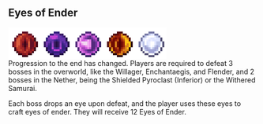## Eyes of Ender
<div style="display: flex; align-items: center;">
    <img src="/Main/assets/willager_eye.png" alt="Example Image" width="64">
    <img src="/Main/assets/enchanter_eye.png" alt="Example Image" width="64">
    <img src="/Main/assets/lich_eye.png" alt="Example Image" width="64">
    <img src="/Main/assets/inferno_eye.png" alt="Example Image" width="64">
    <img src="/Main/assets/samurai_eye.png" alt="Example Image" width="64">
</div>
Progression to the end has changed. Players are required to defeat 3 bosses in the overworld, like the Willager, Enchantaegis, and Flender, and 2 bosses in the Nether, being the Shielded Pyroclast (Inferior) or the Withered Samurai.

Each boss drops an eye upon defeat, and the player uses these eyes to craft eyes of ender. They will receive 12 Eyes of Ender.